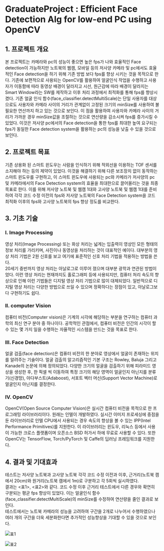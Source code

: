 # GraduateProject : Efficient Face Detection Alg for low-end PC using OpenCV

## 1. 프로젝트 개요
 본 프로젝트는 카메라와 pc의 성능이 좋으면 높은 fps가 나와 효율적인 Face detection이 가능하지만 노트북의 웹캠, 모바일 등의 저사양 카메라 및 pc에서도 효율적인 Face detection을 하기 위해 기존 방법 보다 fps를 향상 시키는 것을 목적으로 한다. 기존에 보편적으로 사용되는 OpenCV를 활용하여 얼굴인식 작업을 수행하고 사용자가 이동함에 따라 동영상 배경이 달라지고 시선, 원근감에 따라 배경이 달라지는 Smart Window라는 SW를 제작하고 이후 처리 과정에서 최적화를 통해 fps를 향상시켰다. 기존 얼굴 인식 함수(face_classifier.detectMultiScale)는 단일 사용자를 대상으로도 사용자와 카메라 사이의 거리가 관계없이 고정된 크기의 minSize를 사용하여 불필요한 연산까지 하고 있는 것으로 보인다. 이 점을 활용하여 사용자와 카메라 사이의 거리가 가까운 경우 minSize값을 조절하는 것으로 연산량을 감소시켜 fps를 증가시킬 수 있었다. 이것은 저사양 pc에서의 Face detection을 통한 fps를 최대한 높여 요구되는 fps가 동일한 Face detection system을 활용하는 pc의 성능을 낮출 수 있을 것으로 보인다.
## 2. 프로젝트 목표
 기존 상용화 된 스마트 윈도우는 사람을 인식하기 위해 적외선을 이용하는 TOF 센서를 소지해야 하는 등의 제약이 있었다. 이것을 해결하기 위해 다른 보조장치 없이 동작하는 스마트 윈도우를 구현하고, 이 스마트 윈도우에 사용되는 pc와 카메라가 저사양의 pc 및 카메라에서의 Face Detection system의 효율을 최대한으로 끌어올리는 것을 최종목표로 한다. 이를 위해 저사양 노트북 및 웹캠 1대와 고사양 노트북 및 웹캠 1대를 준비하여 각각 코드 수정 이전의 fps와 저사양 노트북의 Face Detection system을 코드 최적화 이후의 fps와 고사양 노트북의 fps 향상 정도를 비교한다. 
## 3. 기초 기술
### I. Image Processing
영상 처리(Image Processing) 또는 화상 처리는 넓게는 입출력이 영상인 모든 	형태의 정보 처리를 가리키며, 사진이나 동영상을 처리하는 것이 대표적인 		예이다. 대부분의 영상 처리 기법은 2원 신호를 보고 여기에 표준적인 신호 		처리 기법을 적용하는 방법을 쓴다.  
20세기 중반까지 영상 처리는 아날로그로 이루어 졌으며 대부분 광학과 		연관된 방법이었다. 이런 영상 처리는 현재까지도 홀로그래피 등에 사용되지만, 	컴퓨터 처리 속도의 향상으로 인해 이런 기법들은 디지털 영상 처리 기법으로 		많이 대체되었다. 일반적으로 디지털 영상 처리는 다양한 방법으로 쓰일 수  		있으며 정확하다는 장점이 있고, 아날로그보다 구현하기도 쉽다.
### II. computer Vision
  컴퓨터 비전(Computer vision)은 기계의 시각에 해당하는 부분을 연구하는 		컴퓨터 과학의 최신 연구 분야 중 하나이다. 공학적인 관점에서, 컴퓨터 비전은 	인간의 시각이 할 수 있는 몇 가지 일을 수행하는 자율적인 시스템을 만드는 		것을 목표로 한다.
### III. Face Detection
  얼굴 검출(face detection)은 컴퓨터 비전의 한 분야로 영상에서 얼굴이 		존재하는 위치를 알려주는 기술이다. 얼굴 검출의 알고리즘적인 기본 구조는 		Rowley, Baluja 그리고 Kanade의 논문에 의해 정의되었다. 다양한 크기의 		얼굴을 검출하기 위해 피라미드 영상을 생성한 후, 한 픽셀 씩 이동하여 특정 		크기의 해당 영역이 얼굴인지 아닌지를 분류기(신경망), 아다부스트(Adaboost), 		서포트 벡터 머신(Support Vector Machine)로 얼굴인지 아닌지를 결정한다. 
### IV. OpenCV
  OpenCV(Open Source Computer Vision)은 실시간 컴퓨터 비전을 목적으로 		한 프로그래밍 라이브러리이다. 원래는 인텔이 개발하였다. 실시간 이미지 		프로세싱에 중점을 둔 라이브러리로 인텔 CPU에서 사용되는 경우 속도의 		향상을 볼 수 있는 IPP(Intel Performance Primitives)를 지원한다. 이 			라이브러리는 윈도우, 리눅스 등에서 사용이 가능한 크로스 플랫폼이며 			오픈소스 BSD 허가서 하에 무료로 사용할 수 있다. 또한 OpenCV는 			TensorFlow, Torch/PyTorch 및 Caffe의 딥러닝 프레임워크를 지원한다.
## 4. 결과 및 기대효과
  테스트는 저사양 노트북과 고사양 노트북 각각 코드 수정 이전과 이후,  근거리(노트북 캠에서 20cm)와 원거리(노트북 캠에서 1m)로 구분하고 각 5회씩 실시하였다.  
  결과는 <표1>, <표2>와 같다. 코드 수정 이후 근거리 테스트에서 다른 경우와 확연히 구분되는 평균 fps 향상이 있었다. 이는 얼굴인식 함수(face_classifier.detectMultiScale)의 minSize를 수정하여 연산량을 줄인 결과로 보인다.  
  테스트에서는 노트북 카메라의 성능을 고려하여 구간을 2개로 나누어서 수행하였으나 여러 개의 구간을 더욱 세분화한다면 추가적인 성능향상을 기대할 수 있을 것으로 보인다.  
  
    

![표1](https://user-images.githubusercontent.com/71097404/114285873-0632f080-9a8d-11eb-9e13-eb85b6bf53ec.JPG)  

![표2](https://user-images.githubusercontent.com/71097404/114285869-0206d300-9a8d-11eb-810a-bc2d5fa38d3d.JPG)
